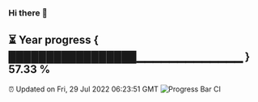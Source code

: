 ### Hi there 👋
⏳ Year progress { █████████████████▁▁▁▁▁▁▁▁▁▁▁▁▁ } 57.33 %
---
⏰ Updated on Fri, 29 Jul 2022 06:23:51 GMT
![Progress Bar CI](https://github.com/liununu/liununu/workflows/Progress%20Bar%20CI/badge.svg)
